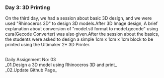 ### Day 3:  3D Printing

On the third day, we had a session about basic 3D design, and we were used "Rhinoceros 3D" to design 3D models.After 3D Image design, A brief explanation about conversion of "model.stl format to model.gecode" using cura(Gecode Converter) was also given.After the session about the basics, the students were asked to design a simple 1cm x 1cm x 1cm block to be printed using the Ultimaker 2+ 3D Printer.

<br>
Daily Assignment No: 03
<br>
_01.Design a 3D model using Rhinoceros 3D and print_
<br>
_02.Update Github Page_

